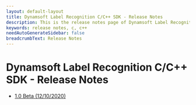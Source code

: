 ```yaml
---
layout: default-layout
title: Dynamsoft Label Recognition C/C++ SDK - Release Notes
description: This is the release notes page of Dynamsoft Label Recognition for C/C++ SDK.
keywords: release notes, c, c++
needAutoGenerateSidebar: false
breadcrumbText: Release Notes
---
```


# Dynamsoft Label Recognition C/C++ SDK - Release Notes

- [1.0 Beta   (12/10/2020)](c-cpp-1.md#10-12102020)